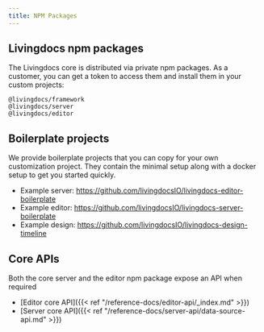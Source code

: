 ```yaml
---
title: NPM Packages
---
```


## Livingdocs npm packages

The Livingdocs core is distributed via private npm packages.
As a customer, you can get a token to access them and install them in your custom projects:

```
@livingdocs/framework
@livingdocs/server
@livingdocs/editor
```

## Boilerplate projects

We provide boilerplate projects that you can copy for your own customization project.
They contain the minimal setup along with a docker setup to get you started quickly.

- Example server: https://github.com/livingdocsIO/livingdocs-editor-boilerplate
- Example editor: https://github.com/livingdocsIO/livingdocs-server-boilerplate
- Example design: https://github.com/livingdocsIO/livingdocs-design-timeline


## Core APIs

Both the core server and the editor npm package expose an API when required

- [Editor core API]({{< ref "/reference-docs/editor-api/_index.md" >}})
- [Server core API]({{< ref "/reference-docs/server-api/data-source-api.md" >}})
